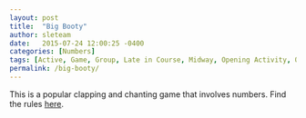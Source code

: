 ```yaml
---
layout: post
title:  "Big Booty"
author: sleteam
date:   2015-07-24 12:00:25 -0400
categories: [Numbers]
tags: [Active, Game, Group, Late in Course, Midway, Opening Activity, Quick, Review]
permalink: /big-booty/
---
```

This is a popular clapping and chanting game that involves numbers. Find the rules [here](https://www.wikihow.com/Play-Big-Booty).